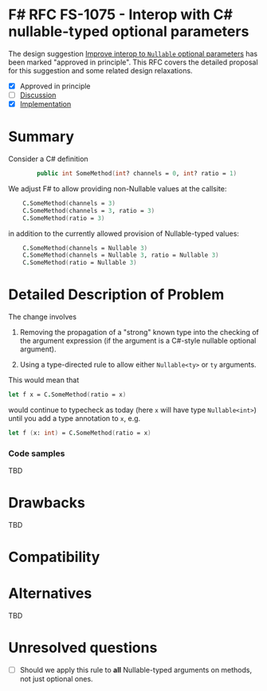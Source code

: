 # F# RFC FS-1075 - Interop with C# nullable-typed optional parameters

The design suggestion [Improve interop to `Nullable` optional parameters](https://github.com/fsharp/fslang-suggestions/issues/774) has been marked "approved in principle".
This RFC covers the detailed proposal for this suggestion and some related design relaxations.

* [x] Approved in principle
* [ ] [Discussion](TBD)
* [x] [Implementation](https://github.com/fsharp/fslang-suggestions/issues/774)

# Summary
[summary]: #summary

Consider a C# definition 
```fsharp
        public int SomeMethod(int? channels = 0, int? ratio = 1)
```
We adjust F# to allow providing non-Nullable values at the callsite:
```fsharp
    C.SomeMethod(channels = 3)
    C.SomeMethod(channels = 3, ratio = 3)
    C.SomeMethod(ratio = 3)
```
in addition to the currently allowed provision of Nullable-typed values:
```fsharp
    C.SomeMethod(channels = Nullable 3)
    C.SomeMethod(channels = Nullable 3, ratio = Nullable 3)
    C.SomeMethod(ratio = Nullable 3)
```

# Detailed Description of Problem

The change involves

1. Removing the propagation of a "strong" known type into the checking of the argument expression (if the argument is a C#-style nullable optional argument).

2. Using a type-directed rule to allow either `Nullable<ty>` or `ty` arguments. 

This would mean that

```fsharp
let f x = C.SomeMethod(ratio = x)
```

would continue to typecheck as today (here `x` will have type `Nullable<int>`) until you add a type annotation to `x`, e.g.

```fsharp
let f (x: int) = C.SomeMethod(ratio = x)
```

### Code samples

TBD

# Drawbacks
[drawbacks]: #drawbacks

TBD

# Compatibility
[compatibility]: #compatibility

# Alternatives
[alternatives]: #alternatives

TBD

# Unresolved questions
[unresolved]: #unresolved-questions

* [ ] Should we apply this rule to **all** Nullable-typed arguments on methods, not just optional ones.








